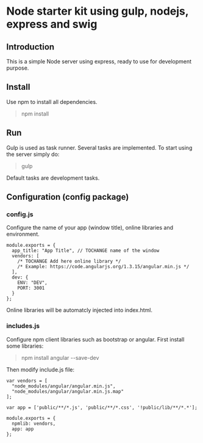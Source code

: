 # Node starter kit using gulp, nodejs, express and swig

## Introduction
This is a simple Node server using express, ready to use for development purpose.

## Install
Use npm to install all dependencies.
> npm install

## Run
Gulp is used as task runner. Several tasks are implemented. To start using the server simply do:
> gulp

Default tasks are development tasks.

## Configuration (config package)
### config.js
Configure the name of your app (window title), online libraries and environment.

```
module.exports = {
  app_title: "App Title", // TOCHANGE name of the window 
  vendors: [
    /* TOCHANGE Add here online library */
    /* Example: https://code.angularjs.org/1.3.15/angular.min.js */
  ],
  dev: {
    ENV: "DEV",
    PORT: 3001
  }
};
```

Online libraries will be automatcly injected into index.html.

### includes.js
Configure npm client libraries such as bootstrap or angular.
First install some libraries:
> npm install angular --save-dev

Then modify include.js file:

```
var vendors = [
  "node_modules/angular/angular.min.js",
  "node_modules/angular/angular.min.js.map"
];

var app = ['public/**/*.js', 'public/**/*.css', '!public/lib/**/*.*'];

module.exports = {
  npmlib: vendors,
  app: app
};
```
